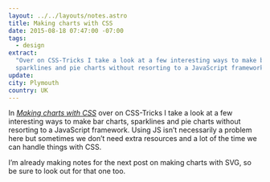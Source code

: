 ```yaml
---
layout: ../../layouts/notes.astro
title: Making charts with CSS
date: 2015-08-18 07:47:00 -07:00
tags:
  - design
extract:
  "Over on CSS-Tricks I take a look at a few interesting ways to make bar charts,
  sparklines and pie charts without resorting to a JavaScript framework. "
update:
city: Plymouth
country: UK
---
```


In _[Making charts with CSS](https://css-tricks.com/making-charts-with-css/)_ over on CSS-Tricks I take a look at a few interesting ways to make bar charts, sparklines and pie charts without resorting to a JavaScript framework. Using JS isn’t necessarily a problem here but sometimes we don’t need extra resources and a lot of the time we can handle things with CSS.

I’m already making notes for the next post on making charts with SVG, so be sure to look out for that one too.
